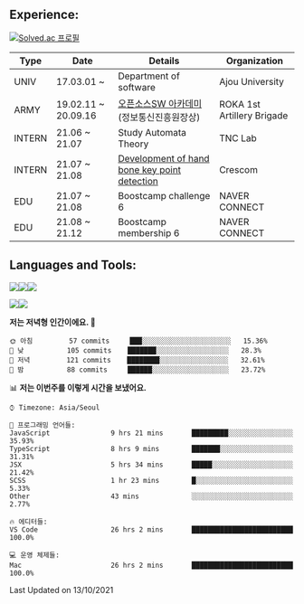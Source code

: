 
<!--[![Anurag's github stats](https://github-readme-stats.vercel.app/api?username=Coreight98)](https://github.com/anuraghazra/github-readme-stats)-->
<!-- ![header](https://capsule-render.vercel.app/api?type=soft&color=auto&height=300&section=header&text=Hello&fontSize=90&animation=fadeIn) -->



  
## Experience:

[![Solved.ac
프로필](http://mazassumnida.wtf/api/mini/generate_badge?boj=maxcha98)](https://solved.ac/maxcha98)

|Type|Date|Details|Organization|
|----|----|--------|------|
|UNIV|17.03.01 ~|Department of software|Ajou University|
|ARMY|19.02.11 ~ 20.09.16|[오픈소스SW 아카데미](https://github.com/ounols/Miracle-Diary) (정보통신진흥원장상)|ROKA 1st Artillery Brigade|
|INTERN	|21.06 ~ 21.07|Study Automata Theory|TNC Lab|
|INTERN	|21.07 ~ 21.08|[Development of hand bone key point detection](https://github.com/Coreight98/21_summer_internship)|Crescom|
|EDU|	21.07 ~ 21.08|Boostcamp challenge 6|	NAVER CONNECT|
|EDU|	21.08 ~ 21.12|Boostcamp membership 6|	NAVER CONNECT|


## Languages and Tools:
<img src="https://img.shields.io/badge/JavaScript-F7DF1E?style=for-the-badge&logo=javascript&logoColor=white"><img src="https://img.shields.io/badge/TypeScript-3178C6?style=for-the-badge&logo=typescript&logoColor=white"><img src="https://img.shields.io/badge/Python-3776AB?style=for-the-badge&logo=python&logoColor=white">

<img src="https://img.shields.io/badge/React-61DAFB?style=for-the-badge&logo=react&logoColor=white"><img src="https://img.shields.io/badge/PyTorch-EE4C2C?style=for-the-badge&logo=pytorch&logoColor=white">
<!-- <img src="https://img.shields.io/badge/Keras-D00000?style=for-the-badge&logo=keras&logoColor=white"><img src="https://img.shields.io/badge/TensorFlow-FF6F00?style=for-the-badge&logo=tensorflow&logoColor=white"><img src="https://img.shields.io/badge/Django-092E20?style=for-the-badge&logo=django&logoColor=white"><img src="https://img.shields.io/badge/PostgreSQL-4169E1?style=for-the-badge&logo=postgresql&logoColor=white"><img src="https://img.shields.io/badge/MySQL-4479A1?style=for-the-badge&logo=mysql&logoColor=white"><img src="https://img.shields.io/badge/Firebase-FFCA28?style=for-the-badge&logo=firebase&logoColor=white"><img src="https://img.shields.io/badge/AndroidStudio-3DDC84?style=for-the-badge&logo=androidstudio&logoColor=white"><img src="https://img.shields.io/badge/Git-F05032?style=for-the-badge&logo=git&logoColor=white"><img src="https://img.shields.io/badge/GitHub-181717?style=for-the-badge&logo=github&logoColor=white"> -->
<!-- [![Top Langs](https://github-readme-stats.vercel.app/api/top-langs/?username=Coreight98&exclude_repo=Paran_ajou_Project_Anything&hide=dockerfile,html&layout=compact&langs_count=8)](https://github.com/anuraghazra/github-readme-stats)  -->
<!-- [![willianrod's wakatime stats](https://github-readme-stats.vercel.app/api/wakatime?username=Coreight98&layout=compact)](https://github.com/anuraghazra/github-readme-stats) -->
<!--START_SECTION:waka-->
**저는 저녁형 인간이에요. 🦉** 

```text
🌞 아침         57 commits     ███░░░░░░░░░░░░░░░░░░░░░░   15.36% 
🌆 낮　         105 commits    ███████░░░░░░░░░░░░░░░░░░   28.3% 
🌃 저녁         121 commits    ████████░░░░░░░░░░░░░░░░░   32.61% 
🌙 밤　         88 commits     ██████░░░░░░░░░░░░░░░░░░░   23.72%

```


📊 **저는 이번주를 이렇게 시간을 보냈어요.** 

```text
⌚︎ Timezone: Asia/Seoul

💬 프로그래밍 언어들: 
JavaScript               9 hrs 21 mins       █████████░░░░░░░░░░░░░░░░   35.93% 
TypeScript               8 hrs 9 mins        ███████░░░░░░░░░░░░░░░░░░   31.31% 
JSX                      5 hrs 34 mins       █████░░░░░░░░░░░░░░░░░░░░   21.42% 
SCSS                     1 hr 23 mins        █░░░░░░░░░░░░░░░░░░░░░░░░   5.33% 
Other                    43 mins             ░░░░░░░░░░░░░░░░░░░░░░░░░   2.77%

🔥 에디터들: 
VS Code                  26 hrs 2 mins       █████████████████████████   100.0%

💻 운영 체제들: 
Mac                      26 hrs 2 mins       █████████████████████████   100.0%

```


 Last Updated on 13/10/2021
<!--END_SECTION:waka-->



<!--
**Coreight98/Coreight98** is a ✨ _special_ ✨ repository because its `README.md` (this file) appears on your GitHub profile.

Here are some ideas to get you started:

- 🔭 I’m currently working on ...
- 🌱 I’m currently learning ...
- 👯 I’m looking to collaborate on ...
- 🤔 I’m looking for help with ...
- 💬 Ask me about ...
- 📫 How to reach me: ...
- 😄 Pronouns: ...
- ⚡ Fun fact: ...
-->

